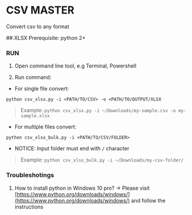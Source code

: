 # CSV MASTER
Convert csv to any format

##.XLSX
Prerequisite: python 2+

### RUN

1. Open command line tool, e.g Terminal, Powershell

2. Run command:

 - For single file convert:

  ```
 python csv_xlsx.py -i <PATH/TO/CSV> -o <PATH/TO/OUTPUT/XLSX
 ```

  > Example: `python csv_xlsx.py -i ~/Downloads/my-sample.csv -o my-sample.xlsx`

 - For multiple files convert:

  ```
 python csv_xlsx_bulk.py -i <PATH/TO/CSV/FOLDER>
 ```
  - NOTICE: Input folder must end with `/` character
  > Example: `python csv_xlsx_bulk.py -i ~/Downloads/my-csv-folder/`


### Troubleshotings
1. How to install python in Windows 10 pro?
 -> Please visit [https://www.python.org/downloads/windows/](https://www.python.org/downloads/windows/) and follow the instructions

